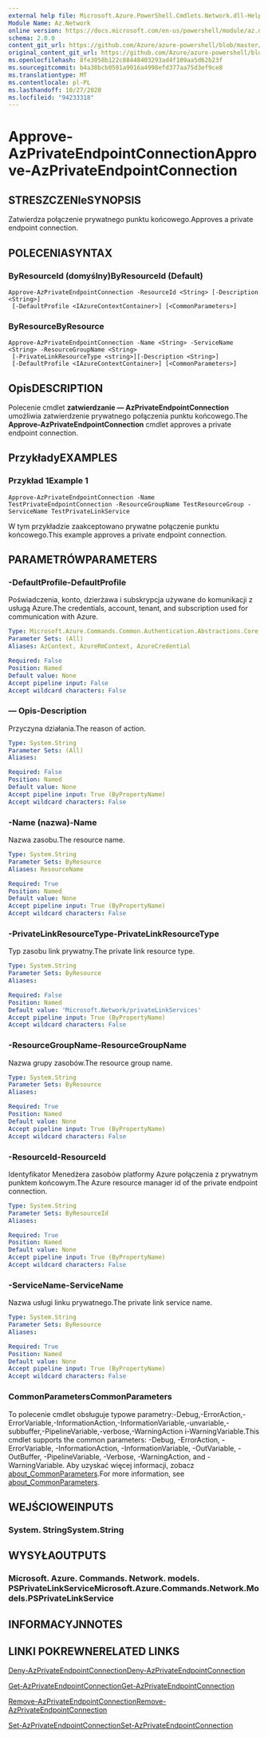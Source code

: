 ```yaml
---
external help file: Microsoft.Azure.PowerShell.Cmdlets.Network.dll-Help.xml
Module Name: Az.Network
online version: https://docs.microsoft.com/en-us/powershell/module/az.network/approve-azprivateendpointconnection
schema: 2.0.0
content_git_url: https://github.com/Azure/azure-powershell/blob/master/src/Network/Network/help/Approve-AzPrivateEndpointConnection.md
original_content_git_url: https://github.com/Azure/azure-powershell/blob/master/src/Network/Network/help/Approve-AzPrivateEndpointConnection.md
ms.openlocfilehash: 8fe3058b122c88448403293ad4f109aa5d62b23f
ms.sourcegitcommit: b4a38bcb0501a9016a4998efd377aa75d3ef9ce8
ms.translationtype: MT
ms.contentlocale: pl-PL
ms.lasthandoff: 10/27/2020
ms.locfileid: "94233318"
---
```

# <span data-ttu-id="e8ea1-101">Approve-AzPrivateEndpointConnection</span><span class="sxs-lookup"><span data-stu-id="e8ea1-101">Approve-AzPrivateEndpointConnection</span></span>

## <span data-ttu-id="e8ea1-102">STRESZCZENIe</span><span class="sxs-lookup"><span data-stu-id="e8ea1-102">SYNOPSIS</span></span>
<span data-ttu-id="e8ea1-103">Zatwierdza połączenie prywatnego punktu końcowego.</span><span class="sxs-lookup"><span data-stu-id="e8ea1-103">Approves a private endpoint connection.</span></span>

## <span data-ttu-id="e8ea1-104">POLECENIA</span><span class="sxs-lookup"><span data-stu-id="e8ea1-104">SYNTAX</span></span>

### <span data-ttu-id="e8ea1-105">ByResourceId (domyślny)</span><span class="sxs-lookup"><span data-stu-id="e8ea1-105">ByResourceId (Default)</span></span>
```
Approve-AzPrivateEndpointConnection -ResourceId <String> [-Description <String>]
 [-DefaultProfile <IAzureContextContainer>] [<CommonParameters>]
```

### <span data-ttu-id="e8ea1-106">ByResource</span><span class="sxs-lookup"><span data-stu-id="e8ea1-106">ByResource</span></span>
```
Approve-AzPrivateEndpointConnection -Name <String> -ServiceName <String> -ResourceGroupName <String>
 [-PrivateLinkResourceType <string>][-Description <String>]
 [-DefaultProfile <IAzureContextContainer>] [<CommonParameters>]
```

## <span data-ttu-id="e8ea1-107">Opis</span><span class="sxs-lookup"><span data-stu-id="e8ea1-107">DESCRIPTION</span></span>
<span data-ttu-id="e8ea1-108">Polecenie cmdlet **zatwierdzanie — AzPrivateEndpointConnection** umożliwia zatwierdzenie prywatnego połączenia punktu końcowego.</span><span class="sxs-lookup"><span data-stu-id="e8ea1-108">The **Approve-AzPrivateEndpointConnection** cmdlet approves a private endpoint connection.</span></span>

## <span data-ttu-id="e8ea1-109">Przykłady</span><span class="sxs-lookup"><span data-stu-id="e8ea1-109">EXAMPLES</span></span>

### <span data-ttu-id="e8ea1-110">Przykład 1</span><span class="sxs-lookup"><span data-stu-id="e8ea1-110">Example 1</span></span>
```
Approve-AzPrivateEndpointConnection -Name TestPrivateEndpointConnection -ResourceGroupName TestResourceGroup -ServiceName TestPrivateLinkService
```

<span data-ttu-id="e8ea1-111">W tym przykładzie zaakceptowano prywatne połączenie punktu końcowego.</span><span class="sxs-lookup"><span data-stu-id="e8ea1-111">This example approves a private endpoint connection.</span></span>

## <span data-ttu-id="e8ea1-112">PARAMETRÓW</span><span class="sxs-lookup"><span data-stu-id="e8ea1-112">PARAMETERS</span></span>

### <span data-ttu-id="e8ea1-113">-DefaultProfile</span><span class="sxs-lookup"><span data-stu-id="e8ea1-113">-DefaultProfile</span></span>
<span data-ttu-id="e8ea1-114">Poświadczenia, konto, dzierżawa i subskrypcja używane do komunikacji z usługą Azure.</span><span class="sxs-lookup"><span data-stu-id="e8ea1-114">The credentials, account, tenant, and subscription used for communication with Azure.</span></span>

```yaml
Type: Microsoft.Azure.Commands.Common.Authentication.Abstractions.Core.IAzureContextContainer
Parameter Sets: (All)
Aliases: AzContext, AzureRmContext, AzureCredential

Required: False
Position: Named
Default value: None
Accept pipeline input: False
Accept wildcard characters: False
```

### <span data-ttu-id="e8ea1-115">— Opis</span><span class="sxs-lookup"><span data-stu-id="e8ea1-115">-Description</span></span>
<span data-ttu-id="e8ea1-116">Przyczyna działania.</span><span class="sxs-lookup"><span data-stu-id="e8ea1-116">The reason of action.</span></span>

```yaml
Type: System.String
Parameter Sets: (All)
Aliases:

Required: False
Position: Named
Default value: None
Accept pipeline input: True (ByPropertyName)
Accept wildcard characters: False
```

### <span data-ttu-id="e8ea1-117">-Name (nazwa)</span><span class="sxs-lookup"><span data-stu-id="e8ea1-117">-Name</span></span>
<span data-ttu-id="e8ea1-118">Nazwa zasobu.</span><span class="sxs-lookup"><span data-stu-id="e8ea1-118">The resource name.</span></span>

```yaml
Type: System.String
Parameter Sets: ByResource
Aliases: ResourceName

Required: True
Position: Named
Default value: None
Accept pipeline input: True (ByPropertyName)
Accept wildcard characters: False
```

### <span data-ttu-id="e8ea1-119">-PrivateLinkResourceType</span><span class="sxs-lookup"><span data-stu-id="e8ea1-119">-PrivateLinkResourceType</span></span>
<span data-ttu-id="e8ea1-120">Typ zasobu link prywatny.</span><span class="sxs-lookup"><span data-stu-id="e8ea1-120">The private link resource type.</span></span>

```yaml
Type: System.String
Parameter Sets: ByResource
Aliases:

Required: False
Position: Named
Default value: 'Microsoft.Network/privateLinkServices'
Accept pipeline input: True (ByPropertyName)
Accept wildcard characters: False
```

### <span data-ttu-id="e8ea1-121">-ResourceGroupName</span><span class="sxs-lookup"><span data-stu-id="e8ea1-121">-ResourceGroupName</span></span>
<span data-ttu-id="e8ea1-122">Nazwa grupy zasobów.</span><span class="sxs-lookup"><span data-stu-id="e8ea1-122">The resource group name.</span></span>

```yaml
Type: System.String
Parameter Sets: ByResource
Aliases:

Required: True
Position: Named
Default value: None
Accept pipeline input: True (ByPropertyName)
Accept wildcard characters: False
```

### <span data-ttu-id="e8ea1-123">-ResourceId</span><span class="sxs-lookup"><span data-stu-id="e8ea1-123">-ResourceId</span></span>
<span data-ttu-id="e8ea1-124">Identyfikator Menedżera zasobów platformy Azure połączenia z prywatnym punktem końcowym.</span><span class="sxs-lookup"><span data-stu-id="e8ea1-124">The Azure resource manager id of the private endpoint connection.</span></span>

```yaml
Type: System.String
Parameter Sets: ByResourceId
Aliases:

Required: True
Position: Named
Default value: None
Accept pipeline input: True (ByPropertyName)
Accept wildcard characters: False
```

### <span data-ttu-id="e8ea1-125">-ServiceName</span><span class="sxs-lookup"><span data-stu-id="e8ea1-125">-ServiceName</span></span>
<span data-ttu-id="e8ea1-126">Nazwa usługi linku prywatnego.</span><span class="sxs-lookup"><span data-stu-id="e8ea1-126">The private link service name.</span></span>

```yaml
Type: System.String
Parameter Sets: ByResource
Aliases:

Required: True
Position: Named
Default value: None
Accept pipeline input: True (ByPropertyName)
Accept wildcard characters: False
```


### <span data-ttu-id="e8ea1-127">CommonParameters</span><span class="sxs-lookup"><span data-stu-id="e8ea1-127">CommonParameters</span></span>
<span data-ttu-id="e8ea1-128">To polecenie cmdlet obsługuje typowe parametry:-Debug,-ErrorAction,-ErrorVariable,-InformationAction,-InformationVariable,-unvariable,-subbuffer,-PipelineVariable,-verbose,-WarningAction i-WarningVariable.</span><span class="sxs-lookup"><span data-stu-id="e8ea1-128">This cmdlet supports the common parameters: -Debug, -ErrorAction, -ErrorVariable, -InformationAction, -InformationVariable, -OutVariable, -OutBuffer, -PipelineVariable, -Verbose, -WarningAction, and -WarningVariable.</span></span> <span data-ttu-id="e8ea1-129">Aby uzyskać więcej informacji, zobacz [about_CommonParameters](http://go.microsoft.com/fwlink/?LinkID=113216).</span><span class="sxs-lookup"><span data-stu-id="e8ea1-129">For more information, see [about_CommonParameters](http://go.microsoft.com/fwlink/?LinkID=113216).</span></span>

## <span data-ttu-id="e8ea1-130">WEJŚCIOWE</span><span class="sxs-lookup"><span data-stu-id="e8ea1-130">INPUTS</span></span>

### <span data-ttu-id="e8ea1-131">System. String</span><span class="sxs-lookup"><span data-stu-id="e8ea1-131">System.String</span></span>

## <span data-ttu-id="e8ea1-132">WYSYŁA</span><span class="sxs-lookup"><span data-stu-id="e8ea1-132">OUTPUTS</span></span>

### <span data-ttu-id="e8ea1-133">Microsoft. Azure. Commands. Network. models. PSPrivateLinkService</span><span class="sxs-lookup"><span data-stu-id="e8ea1-133">Microsoft.Azure.Commands.Network.Models.PSPrivateLinkService</span></span>

## <span data-ttu-id="e8ea1-134">INFORMACYJN</span><span class="sxs-lookup"><span data-stu-id="e8ea1-134">NOTES</span></span>

## <span data-ttu-id="e8ea1-135">LINKI POKREWNE</span><span class="sxs-lookup"><span data-stu-id="e8ea1-135">RELATED LINKS</span></span>

[<span data-ttu-id="e8ea1-136">Deny-AzPrivateEndpointConnection</span><span class="sxs-lookup"><span data-stu-id="e8ea1-136">Deny-AzPrivateEndpointConnection</span></span>](./Deny-AzPrivateEndpointConnection.md)

[<span data-ttu-id="e8ea1-137">Get-AzPrivateEndpointConnection</span><span class="sxs-lookup"><span data-stu-id="e8ea1-137">Get-AzPrivateEndpointConnection</span></span>](./Get-AzPrivateEndpointConnection.md)

[<span data-ttu-id="e8ea1-138">Remove-AzPrivateEndpointConnection</span><span class="sxs-lookup"><span data-stu-id="e8ea1-138">Remove-AzPrivateEndpointConnection</span></span>](./Remove-AzPrivateEndpointConnection.md)

[<span data-ttu-id="e8ea1-139">Set-AzPrivateEndpointConnection</span><span class="sxs-lookup"><span data-stu-id="e8ea1-139">Set-AzPrivateEndpointConnection</span></span>](./Set-AzPrivateEndpointConnection.md)